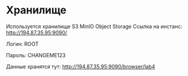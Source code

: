 # Хранилище

Используется хранилище S3 MinIO Object Storage
Ссылка на инстанс: http://194.87.35.95:9090/

Логин: ROOT

Пароль: CHANGEME123

Данные хранятся тут: http://194.87.35.95:9090/browser/lab4
